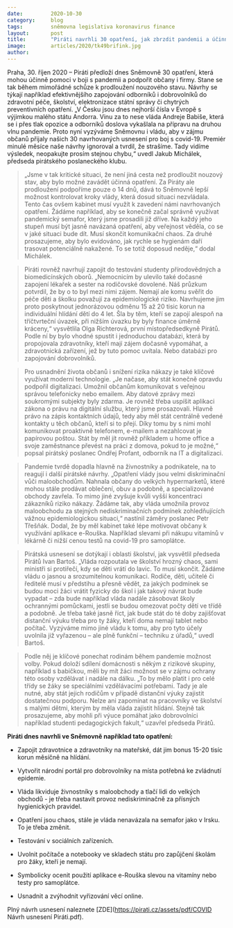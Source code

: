 ```yaml
---
date:         2020-10-30
category:     blog
tags:         sněmovna legislativa koronavirus finance
layout:       post
title:        "Piráti navrhli 30 opatření, jak zbrzdit pandemii a účinně pomoci občanům, živnostníkům i firmám. Vyzývají vládu k jejich zavedení"
image:        articles/2020/tk49brifink.jpg
author:       
---
```



Praha, 30. říjen 2020 – Piráti předloží dnes Sněmovně 30 opatření, která mohou účinně pomoci v boji s pandemii a podpořit občany i firmy. Stane se tak během mimořádné schůze k prodloužení nouzového stavu. Návrhy se týkají například efektivnějšího zapojování odborníků i dobrovolníků do zdravotní péče, školství, elektronizace státní správy či chytrých preventivních opatření. „V Česku jsou dnes nejhorší čísla v Evropě s výjimkou malého státu Andorra. Vinu za to nese vláda Andreje Babiše, která se i přes tlak opozice a odborníků doslova vykašlala na přípravu na druhou vlnu pandemie. Proto nyní vyzýváme Sněmovnu i vládu, aby v zájmu občanů přijaly našich 30 navrhovaných usnesení pro boj s covid-19. Premiér minulé měsíce naše návrhy ignoroval a tvrdil, že strašíme. Tady vidíme výsledek, neopakujte prosím stejnou chybu,“ uvedl Jakub Michálek, předseda pirátského poslaneckého klubu.

> „Jsme v tak kritické situaci, že není jiná cesta než prodloužit nouzový stav, aby bylo možné zavádět účinná opatření. Za Piráty ale prodloužení podpoříme pouze o 14 dnů, dává to Sněmovně lepší možnost kontrolovat kroky vlády, která dosud situaci nezvládala. Tento čas ovšem kabinet musí využít k zavedení námi navrhovaných opatření. Žádáme například, aby se konečně začal správně využívat pandemický semafor, který jsme prosadili již dříve. Na každý jeho stupeň musí být jasně navázaná opatření, aby veřejnost věděla, co se v jaké situaci bude dít. Musí skončit komunikační chaos. Za druhé prosazujeme, aby bylo evidováno, jak rychle se hygienám daří trasovat potenciálně nakažené. To se totiž doposud neděje,“ dodal Michálek. 


> Piráti rovněž navrhují zapojit do testování studenty přírodovědných a biomedicínských oborů. „Nemocnicím by ulevilo také dočasné zapojení lékařek a sester na rodičovské dovolené. Náš průzkum potvrdil, že by o to byl mezi nimi zájem. Nemají ale komu svěřit do péče děti a školku považují za epidemiologické riziko. Navrhujeme jim proto poskytnout jednorázovou odměnu 15 až 20 tisic korun na individuální hlídání dětí do 4 let. Šla by těm, kteří se zapojí alespoň na tříčtvrteční úvazek, při nižším úvazku by byly finance úměrně kráceny,“ vysvětlila Olga Richterová, první místopředsedkyně Pirátů. Podle ní by bylo vhodné spustit i jednoduchou databázi, která by propojovala zdravotníky, kteří mají zájem dočasně vypomáhat, a zdravotnická zařízení, jež by tuto pomoc uvítala. Nebo databázi pro zapojování dobrovolníků. 


> Pro usnadnění života občanů i snížení rizika nákazy je také klíčové využívat moderní technologie. „Je načase, aby stát konečně opravdu podpořil digitalizaci. Umožnil občanům komunikovat s veřejnou správou telefonicky nebo emailem. Aby datové zprávy mezi soukromými subjekty byly zdarma. Je rovněž třeba uspíšit aplikaci zákona o právu na digitální službu, který jsme prosazovali. Hlavně právo na zápis kontaktních údajů, tedy aby měl stát centrálně vedené kontakty u těch občanů, kteří si to přejí. Díky tomu by s nimi mohl komunikovat proaktivně telefonem, e-mailem a nezahlcovat je papírovou poštou. Stát by měl jít rovněž příkladem u home office a svoje zaměstnance převést na práci z domova, pokud to je možné,“ popsal pirátský poslanec Ondřej Profant, odborník na IT a digitalizaci.


> Pandemie tvrdě dopadla hlavně na živnostníky a podnikatele, na to reagují i další pirátské návrhy. „Opatření vlády jsou velmi diskriminační vůči maloobchodům. Nahnala občany do velkých hypermarketů, které mohou stále prodávat oblečení, obuv a podobně, a specializované obchody zavřela. To mimo jiné zvyšuje kvůli vyšší koncentraci zákazníků riziko nákazy. Žádáme tak, aby vláda umožnila provoz maloobchodu za stejných nediskriminačních podmínek zohledňujících vážnou epidemiologickou situaci,“ nastínil záměry poslanec Petr Třešňák. Dodal, že by měl kabinet také lépe motivovat občany k využívání aplikace e-Rouška. Například slevami při nákupu vitamínů v lékárně či nižší cenou testů na covid-19 pro samoplátce.


> Pirátská usnesení se dotýkají i oblasti školství, jak vysvětlil předseda Pirátů Ivan Bartoš. „Vláda rozpoutala ve školství hrozný chaos, sami ministři si protiřečí, kdy se děti vrátí do lavic. To musí skončit. Žádáme vládu o jasnou a srozumitelnou komunikaci. Rodiče, děti, učitelé či ředitelé musí v předstihu a přesně vědět, za jakých podmínek se budou moci žáci vrátit fyzicky do škol i jak takový návrat bude vypadat – zda bude například vláda nadále zásobovat školy ochrannými pomůckami, jestli se budou omezovat počty dětí ve třídě a podobně. Je třeba také jasně říct, jak bude stát do té doby zajišťovat distanční výuku třeba pro ty žáky, kteří doma nemají tablet nebo počítač. Vyzýváme mimo jiné vládu k tomu, aby pro tyto účely uvolnila již vyřazenou –  ale plně funkční – techniku z úřadů,“ uvedl Bartoš.


> Podle něj je klíčové ponechat rodinám během pandemie možnost volby. Pokud doloží sdílení domácnosti s někým z rizikové skupiny, například s babičkou, měli by mít žáci možnost se v zájmu ochrany této osoby vzdělávat i nadále na dálku. „To by mělo platit i pro celé třídy se žáky se speciálními vzdělávacími potřebami. Tady je ale nutné, aby stát jejich rodičům v případě distanční výuky zajistit dostatečnou podporu. Nelze ani zapomínat na pracovníky ve školství s malými dětmi, kterým by měla vláda zajistit hlídání. Stejně tak prosazujeme, aby mohli při výuce pomáhat jako dobrovolníci například studenti pedagogických fakult,“ uzavřel předseda Pirátů. 


**Piráti dnes navrhli ve Sněmovně například tato opatření:**

* Zapojit zdravotnice a zdravotníky na mateřské, dát jim bonus 15-20 tisíc korun měsíčně na hlídání.

* Vytvořit národní portál pro dobrovolníky na místa potřebná ke zvládnutí epidemie.

* Vláda likviduje živnostníky s maloobchody a tlačí lidi do velkých obchodů - je třeba nastavit provoz nediskriminačně za přísných hygienických pravidel.

* Opatření jsou chaos, stále je vláda nenavázala na semafor jako v Irsku. To je třeba změnit.

* Testování v sociálních zařízeních.

* Uvolnit počítače a notebooky ve skladech státu pro zapůjčení školám pro žáky, kteří je nemají.

* Symbolicky ocenit použití aplikace e-Rouška slevou na vitamíny nebo testy pro samoplátce.

* Usnadnit a zvýhodnit vyřizování věcí online.


Plný návrh usnesení naleznete [ZDE](https://pirati.cz/assets/pdf/COVID Návrh usnesení Piráti.pdf).
